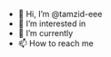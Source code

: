 - 👋 Hi, I’m @tamzid-eee
- 👀 I’m interested in
- 🌱 I’m currently 
- 📫 How to reach me

<!---
tamzid-eee/tamzid-eee is a ✨ special ✨ repository because its `README.md` (this file) appears on your GitHub profile.
You can click the Preview link to take a look at your changes.
--->

